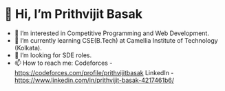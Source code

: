 # 👋 Hi, I’m Prithvijit Basak
- 👀 I’m interested in Competitive Programming and Web Development.
- 🌱 I’m currently learning CSE(B.Tech) at Camellia Institute of Technology (Kolkata).
- 💞️ I’m looking for SDE roles.
- 📫 How to reach me: Codeforces - https://codeforces.com/profile/prithvijitbasak
                      LinkedIn - https://www.linkedin.com/in/prithvijit-basak-4217461b6/

<!---
prithvijitbasak/prithvijitbasak is a ✨ special ✨ repository because its `README.md` (this file) appears on your GitHub profile.
You can click the Preview link to take a look at your changes.
--->
